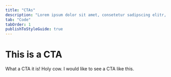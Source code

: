 ```yaml
---
title: "CTAs"
description: "Lorem ipsum dolor sit amet, consetetur sadipscing elitr, sed diam nonumy eirmod tempor invidunt ut labore et dolore magna aliquyam erat, sed diam voluptua."
tab: "Code"
tabOrder: 1
publishToStyleGuide: true
---
```


# This is a CTA

What a CTA it is! Holy cow. I would like to see a CTA like this.
